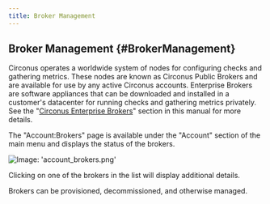 ```yaml
---
title: Broker Management
---
```


## Broker Management {#BrokerManagement}
Circonus operates a worldwide system of nodes for configuring checks and gathering metrics. These nodes are known as Circonus Public Brokers and are available for use by any active Circonus accounts. Enterprise Brokers are software appliances that can be downloaded and installed in a customer's datacenter for running checks and gathering metrics privately. See the "[Circonus Enterprise Brokers](/administration/brokers)" section in this manual for more details.

The "Account:Brokers" page is available under the "Account" section of the main menu and displays the status of the brokers.

![Image: 'account_brokers.png'](/images/circonus/account_brokers.png)

Clicking on one of the brokers in the list will display additional details.

Brokers can be provisioned, decommissioned, and otherwise managed.
